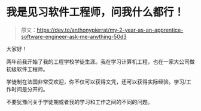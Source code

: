 # 我是见习软件工程师，问我什么都行！

> 原文：<https://dev.to/anthonypierrat/my-2-year-as-an-apprentice-software-engineer-ask-me-anything-50d3>

大家好！

两年前我开始了我的工程学校学徒生涯。我在学习计算机工程，也在一家大公司做初级软件工程师。

学徒制在法国非常受欢迎，你不仅可以获得文凭，还可以获得实际经验。学习/工作时间是分开的。

不要犹豫问关于学徒期或者我的学习和工作之间的不同的问题。